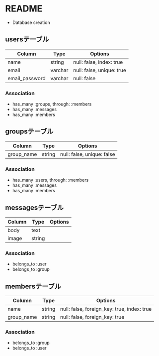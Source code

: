 # README

* Database creation

## usersテーブル

|Column|Type|Options|
|------|----|-------|
|name|string|null: false, index: true|
|email|varchar|null: false, unique: true|
|email_password|varchar|null: false|

### Association
- has_many :groups, through: :members
- has_many :messages
- has_many :members


## groupsテーブル


|Column|Type|Options|
|------|----|-------|
|group_name|string|null: false, unique: false|

### Association
- has_many :users, through: :members
- has_many :messages
- has_many :members


## messagesテーブル

|Column|Type|Options|
|------|----|-------|
|body|text|
|image|string|


### Association
- belongs_to :user
- belongs_to :group


## membersテーブル

|Column|Type|Options|
|------|----|-------|
|name|string|null: false, foreign_key: true, index: true|
|group_name|string|null: false, foreign_key: true|

### Association
- belongs_to :group
- belongs_to :user



